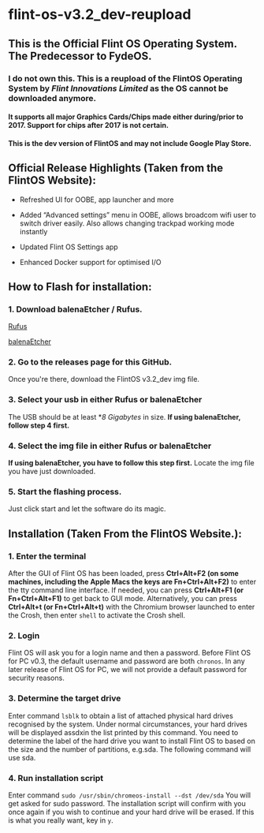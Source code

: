 # flint-os-v3.2_dev-reupload

## This is the Official Flint OS Operating System. The Predecessor to FydeOS.
### I do not own this. This is a reupload of the FlintOS Operating System by *Flint Innovations Limited* as the OS cannot be downloaded anymore.

#### It supports all major Graphics Cards/Chips made either during/prior to 2017. Support for chips after 2017 is not certain.

#### This is the dev version of FlintOS and may not include Google Play Store.

## Official Release Highlights (Taken from the FlintOS Website):

* Refreshed UI for OOBE, app launcher and more

* Added “Advanced settings” menu in OOBE, allows broadcom wifi user to switch driver easily. Also allows changing trackpad working mode instantly

* Updated Flint OS Settings app

* Enhanced Docker support for optimised I/O

## How to Flash for installation:

### 1. Download balenaEtcher / Rufus.

[Rufus](https://rufus.ie/)

[balenaEtcher](https://www.balena.io/etcher/)

### 2. Go to the releases page for this GitHub.

Once you're there, download the FlintOS v3.2_dev img file.

### 3. Select your usb in either Rufus or balenaEtcher

The USB should be at least **8 Gigabytes* in size.
**If using balenaEtcher, follow step 4 first.**

### 4. Select the img file in either Rufus or balenaEtcher

**If using balenaEtcher, you have to follow this step first.**
Locate the img file you have just downloaded.

### 5. Start the flashing process.

Just click start and let the software do its magic.

## Installation (Taken From the FlintOS Website.):

### 1. Enter the terminal
After the GUI of Flint OS has been loaded, press **Ctrl+Alt+F2 (on some machines, including the Apple Macs the keys are Fn+Ctrl+Alt+F2)** to enter the tty command line interface. If needed, you can press **Ctrl+Alt+F1 (or Fn+Ctrl+Alt+F1)** to get back to GUI mode. Alternatively, you can press **Ctrl+Alt+t (or Fn+Ctrl+Alt+t)** with the Chromium browser launched to enter the Crosh, then enter ```shell``` to activate the Crosh shell.



### 2. Login
Flint OS will ask you for a login name and then a password. Before Flint OS for PC v0.3, the default username and password are both ```chronos```. In any later release of Flint OS for PC, we will not provide a default password for security reasons.



### 3. Determine the target drive
Enter command
  ```lsblk```
to obtain a list of attached physical hard drives recognised by the system. Under normal circumstances, your hard drives will be displayed assdxin the list printed by this command. You need to determine the label of the hard drive you want to install Flint OS to based on the size and the number of partitions, e.g.sda. The following command will use sda.



### 4. Run installation script
Enter command
```sudo /usr/sbin/chromeos-install --dst /dev/sda```
You will get asked for sudo password. The installation script will confirm with you once again if you wish to continue and your hard drive will be erased. If this is what you really want, key in ```y```.
